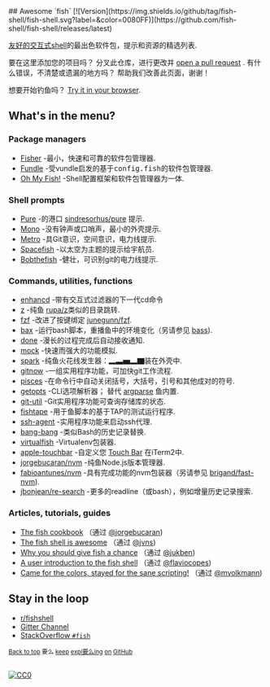 <div class="github-widget" data-repo="jorgebucaran/awesome-fish"></div>
<script async src="https://pagead2.googlesyndication.com/pagead/js/adsbygoogle.js"></script><ins class="adsbygoogle" style="display:block" data-ad-client="ca-pub-6890694312814945" data-ad-slot="5473692530" data-ad-format="auto"  data-full-width-responsive="true"></ins><script>(adsbygoogle = window.adsbygoogle || []).push({});</script>
## Awesome `fish` [![Version](https://img.shields.io/github/tag/fish-shell/fish-shell.svg?label=&color=0080FF)](https://github.com/fish-shell/fish-shell/releases/latest)

 <a href="https://github.com/fish-shell/fish-shell" title="鱼">友好的交互式shell</a>的最出色软件包，提示和资源的精选列表.

 要在这里添加您的项目吗？  分叉此仓库，进行更改并 [open a pull request](https://github.com/jorgebucaran/awesome-fish/fork) .  有什么错误，不清楚或遗漏的地方吗？  帮助我们改善此页面，谢谢！

想要开始钓鱼吗？ [Try it in your browser](https://rootnroll.com/d/fish-shell).

## What's in the menu?

### Package managers

- [Fisher](https://github.com/jorgebucaran/fisher) -最小，快速和可靠的软件包管理器.
- [Fundle](https://github.com/danhper/fundle) -受vundle启发的基于<samp>config.fish</samp>的软件包管理器.
- [Oh My Fish!](https://github.com/oh-my-fish/oh-my-fish) -Shell配置框架和软件包管理器为一体.

### Shell prompts

- [Pure](https://github.com/rafaelrinaldi/pure) -的港口 [sindresorhus/pure](https://github.com/sindresorhus/pure) 提示.
- [Mono](https://github.com/fishpkg/fish-prompt-mono) -没有钟声或口哨声，最小的外壳提示.
- [Metro](https://github.com/fishpkg/fish-prompt-metro) -具Git意识，空间意识，电力线提示.
- [Spacefish](https://github.com/matchai/spacefish) -以太空为主题的提示给宇航员.
- [Bobthefish](https://github.com/oh-my-fish/theme-bobthefish) -健壮，可识别git的电力线提示.

### Commands, utilities, functions

- [enhancd](https://github.com/b4b4r07/enhancd) -带有交互式过滤器的下一代cd命令
- [z](https://github.com/jethrokuan/z) -纯鱼 [rupa/z](https://github.com/rupa/z)类似的目录跳转.
- [fzf](https://github.com/jethrokuan/fzf) -改进了按键绑定 [junegunn/fzf](https://github.com/junegunn/fzf).
- [bax](https://github.com/jorgebucaran/fish-bax) -运行bash脚本，重播鱼中的环境变化（另请参见 [bass](https://github.com/edc/bass)).
- [done](https://github.com/franciscolourenco/done) -漫长的过程完成后自动接收通知.
- [mock](https://github.com/matchai/fish-mock) -快速而强大的功能模拟.
- [spark](https://github.com/jorgebucaran/fish-spark) -纯鱼火花线发生器：▂▃▅▂▇装在外壳中.
- [gitnow](https://github.com/joseluisq/gitnow) -一组实用程序功能，可加快git工作流程.
- [pisces](https://github.com/laughedelic/pisces) -在命令行中自动关闭括号，大括号，引号和其他成对的符号.
- [getopts](https://github.com/jorgebucaran/fish-getopts)  -CLI选项解析器；  替代 [argparse](https://fishshell.com/docs/current/commands.html#argparse) 鱼内置.
- [git-util](https://github.com/fishpkg/fish-git-util) -Git实用程序功能可查询存储库的状态.
- [fishtape](https://github.com/jorgebucaran/fishtape) -用于鱼脚本的基于TAP的测试运行程序.
- [ssh-agent](https://github.com/danhper/fish-ssh-agent) -实用程序功能来启动ssh代理.
- [bang-bang](https://github.com/oh-my-fish/plugin-bang-bang) -类似Bash的历史记录替换.
- [virtualfish](https://github.com/adambrenecki/virtualfish) -Virtualenv包装器.
- [apple-touchbar](https://github.com/rodrigobdz/fish-apple-touchbar) -自定义您 [Touch Bar](https://developer.apple.com/design/human-interface-guidelines/macos/touch-bar/touch-bar-overview) 在iTerm2中.
- [jorgebucaran/nvm](https://github.com/jorgebucaran/fish-nvm) -纯鱼Node.js版本管理器.
- [fabioantunes/nvm](https://github.com/FabioAntunes/fish-nvm) -具有完成功能的nvm包装器（另请参见 [brigand/fast-nvm](https://github.com/brigand/fast-nvm-fish)).
- [jbonjean/re-search](https://github.com/jbonjean/re-search) -更多的readline（或bash），例如增量历史记录搜索.

### Articles, tutorials, guides

- [The fish cookbook](https://github.com/jorgebucaran/fish-cookbook) （通过 [@jorgebucaran](https://github.com/jorgebucaran))
- [The fish shell is awesome](https://jvns.ca/blog/2017/04/23/the-fish-shell-is-awesome/) （通过 [@jvns](https://github.com/jvns))
- [Why you should give fish a chance](https://dev.to/jukben/why-you-should-give-a-chance-to-fish-shell-5a0l) （通过 [@jukben](https://github.com/jukben))
- [A user introduction to the fish shell](https://flaviocopes.com/fish-shell/) （通过 [@flaviocopes](https://github.com/flaviocopes))
- [Came for the colors, stayed for the sane scripting!](https://mvolkmann.github.io/fish-article/) （通过 [@mvolkmann](https://github.com/mvolkmann))

## Stay in the loop

- [r/fishshell](https://www.reddit.com/r/fishshell)
- [Gitter Channel](https://gitter.im/fish-shell/fish-shell)
- [StackOverflow `#fish`](https://stackoverflow.com/questions/tagged/fish)

<sup>[Back to top](#awesome-fish-) 要么 [keep](https://github.com/topics/fish-shell) [expl要么ing](https://github.com/topics/fish-packages) [on](https://github.com/topics/fish) [GitHub](https://github.com/topics/fish-prompt)</sup>

<h2></h2>

[![CC0](http://mirrors.creativecommons.org/presskit/buttons/88x31/svg/cc-zero.svg)](https://creativecommons.org/publicdomain/zero/1.0/)
